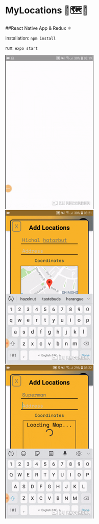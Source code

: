 # MyLocations 📍🗺️🚩
##React Native App & Redux ⚛

installation:
    `npm install`

run:
    `expo start`

<img src="https://github.com/idanlevi1/Locations/blob/master/assets/images/gif1.gif" width="276" height="480"><img src="https://github.com/idanlevi1/Locations/blob/master/assets/images/gif2.gif" width="276" height="480"><img src="https://github.com/idanlevi1/Locations/blob/master/assets/images/gif3.gif" width="276" height="480">
